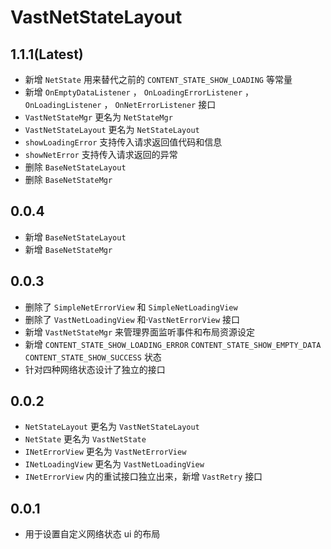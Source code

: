 # VastNetStateLayout

## 1.1.1(Latest)

- 新增 `NetState` 用来替代之前的 `CONTENT_STATE_SHOW_LOADING` 等常量
- 新增 `OnEmptyDataListener` ， `OnLoadingErrorListener` ， `OnLoadingListener` ， `OnNetErrorListener` 接口
- `VastNetStateMgr` 更名为 `NetStateMgr`
- `VastNetStateLayout` 更名为 `NetStateLayout`
- `showLoadingError` 支持传入请求返回值代码和信息
- `showNetError` 支持传入请求返回的异常
- 删除 `BaseNetStateLayout`
- 删除 `BaseNetStateMgr` 

## 0.0.4

- 新增 `BaseNetStateLayout`
- 新增 `BaseNetStateMgr` 

## 0.0.3

- 删除了 `SimpleNetErrorView` 和 `SimpleNetLoadingView`
- 删除了 `VastNetLoadingView` 和·`VastNetErrorView` 接口
- 新增 `VastNetStateMgr` 来管理界面监听事件和布局资源设定
- 新增 `CONTENT_STATE_SHOW_LOADING_ERROR` `CONTENT_STATE_SHOW_EMPTY_DATA` `CONTENT_STATE_SHOW_SUCCESS` 状态
- 针对四种网络状态设计了独立的接口

## 0.0.2

- `NetStateLayout` 更名为 `VastNetStateLayout`
- `NetState` 更名为 `VastNetState`
- `INetErrorView` 更名为 `VastNetErrorView`
- `INetLoadingView` 更名为 `VastNetLoadingView`
- `INetErrorView` 内的重试接口独立出来，新增 `VastRetry` 接口

## 0.0.1

- 用于设置自定义网络状态 ui 的布局